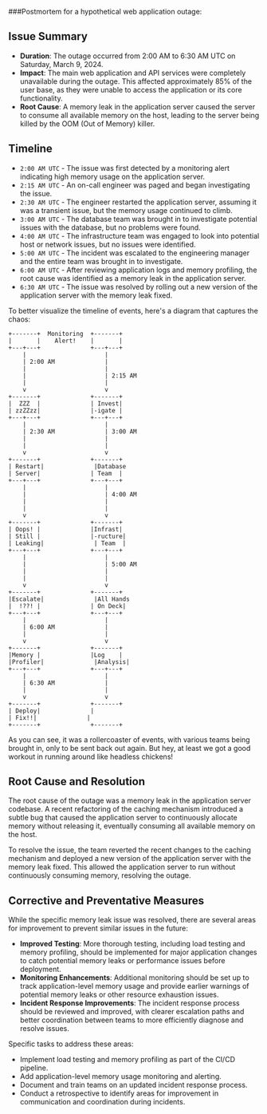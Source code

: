 ###Postmortem for a hypothetical web application outage:

## Issue Summary

- **Duration**: The outage occurred from 2:00 AM to 6:30 AM UTC on Saturday, March 9, 2024.
- **Impact**: The main web application and API services were completely unavailable during the outage. This affected approximately 85% of the user base, as they were unable to access the application or its core functionality.
- **Root Cause**: A memory leak in the application server caused the server to consume all available memory on the host, leading to the server being killed by the OOM (Out of Memory) killer.

## Timeline

- `2:00 AM UTC` - The issue was first detected by a monitoring alert indicating high memory usage on the application server.
- `2:15 AM UTC` - An on-call engineer was paged and began investigating the issue.
- `2:30 AM UTC` - The engineer restarted the application server, assuming it was a transient issue, but the memory usage continued to climb.
- `3:00 AM UTC` - The database team was brought in to investigate potential issues with the database, but no problems were found.
- `4:00 AM UTC` - The infrastructure team was engaged to look into potential host or network issues, but no issues were identified.
- `5:00 AM UTC` - The incident was escalated to the engineering manager and the entire team was brought in to investigate.
- `6:00 AM UTC` - After reviewing application logs and memory profiling, the root cause was identified as a memory leak in the application server.
- `6:30 AM UTC` - The issue was resolved by rolling out a new version of the application server with the memory leak fixed.

To better visualize the timeline of events, here's a diagram that captures the chaos:

```
+-------+  Monitoring  +-------+
|       |    Alert!    |       |
+---+---+              +---+---+
    |                      |
    | 2:00 AM              |
    |                      |
    |                      | 2:15 AM
    |                      |
    v                      v
+-------+              +-------+
|  ZZZ  |              | Invest|
| zzZZzz|              |-igate |
+---+---+              +---+---+
    |                      |
    | 2:30 AM              | 3:00 AM
    |                      |
    |                      |
    v                      v
+-------+              +-------+
| Restart|              |Database
| Server|              | Team  |
+---+---+              +---+---+
    |                      |
    |                      | 4:00 AM
    |                      |
    |                      |
    v                      v
+-------+              +-------+
| Oops! |              |Infrast|
| Still |              |-ructure|
| Leaking|              | Team  |
+---+---+              +---+---+
    |                      |
    |                      | 5:00 AM
    |                      |
    |                      |
    v                      v
+-------+              +-------+
|Escalate|              |All Hands
|  !??! |              | On Deck|
+---+---+              +---+---+
    |                      |
    | 6:00 AM              | 
    |                      |
    v                      v
+-------+              +-------+
|Memory |              |Log    |
|Profiler|              |Analysis|
+---+---+              +---+---+
    |                      |
    | 6:30 AM              |
    |                      |
    v                      v
+-------+              +-------+
| Deploy|              |         
| Fix!!|              |         
+-------+              +-------+
```

As you can see, it was a rollercoaster of events, with various teams being brought in, only to be sent back out again. But hey, at least we got a good workout in running around like headless chickens!

## Root Cause and Resolution

The root cause of the outage was a memory leak in the application server codebase. A recent refactoring of the caching mechanism introduced a subtle bug that caused the application server to continuously allocate memory without releasing it, eventually consuming all available memory on the host.

To resolve the issue, the team reverted the recent changes to the caching mechanism and deployed a new version of the application server with the memory leak fixed. This allowed the application server to run without continuously consuming memory, resolving the outage.

## Corrective and Preventative Measures

While the specific memory leak issue was resolved, there are several areas for improvement to prevent similar issues in the future:

- **Improved Testing**: More thorough testing, including load testing and memory profiling, should be implemented for major application changes to catch potential memory leaks or performance issues before deployment.
- **Monitoring Enhancements**: Additional monitoring should be set up to track application-level memory usage and provide earlier warnings of potential memory leaks or other resource exhaustion issues.
- **Incident Response Improvements**: The incident response process should be reviewed and improved, with clearer escalation paths and better coordination between teams to more efficiently diagnose and resolve issues.

Specific tasks to address these areas:

- Implement load testing and memory profiling as part of the CI/CD pipeline.
- Add application-level memory usage monitoring and alerting.
- Document and train teams on an updated incident response process.
- Conduct a retrospective to identify areas for improvement in communication and coordination during incidents.
